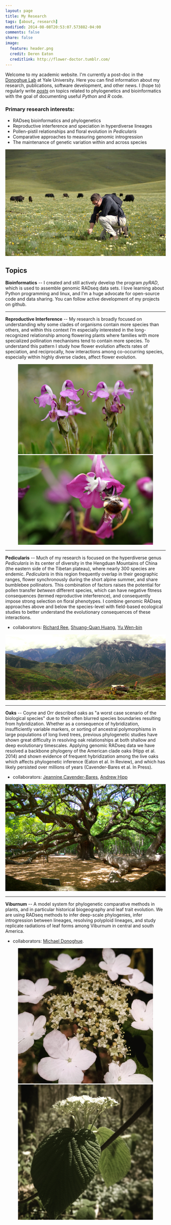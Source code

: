 ```yaml
---
layout: page
title: My Research
tags: [about, research]
modified: 2014-08-08T20:53:07.573882-04:00
comments: false
share: false
image:
  feature: header.png
  credit: Deren Eaton
  creditlink: http://flower-doctor.tumblr.com/
---
```


Welcome to my academic website. I'm currently a post-doc in the [Donoghue Lab](http://donoghuelab.yale.edu/) at Yale University. Here you can find information about my research, publications, software development, and other news. I (hope to) regularly write [_posts_](/posts/) on topics related to phylogenetics and bioinformatics with the goal of documenting useful _Python_ and _R_ code. 

### Primary research interests:  

* RADseq bioinformatics and phylogenetics  
* Reproductive interference and speciation in hyperdiverse lineages  
* Pollen-pistil relationships and floral evolution in _Pedicularis_  
* Comparative approaches to measuring genomic introgression 
* The maintenance of genetic variation within and across species

<a href="/images/deren_fieldwork.jpg"><img src="/images/deren_fieldwork.jpg"></a>

## Topics  

__Bioinformatics__ -- I created and still actively develop the program _pyRAD_, which is used to assemble genomic RADseq data sets. I love learning about Python programming and linux, and I'm a huge advocate for open-source code and data sharing. You can follow active development of my projects on github.  

----------   


__Reproductive Interference__ -- My research is broadly focused on understanding why some clades of organisms contain more species than others, and within this context I’m especially interested in the long-recognized relationship among flowering plants where families with more specialized pollination mechanisms tend to contain more species. To understand this pattern I study how flower evolution affects rates of speciation, and reciprocally, how interactions among co-occurring species, especially within highly diverse clades, affect flower evolution.


<figure class="half">
	<a href="/images/integ-1024x680.jpg"><img src="/images/integ-1024x680.jpg"></a>
        <a href="/images/siphonantha_bee.jpg"><img src="/images/siphonantha_bee.jpg"></a>	
</figure>    

----------   

__Pedicularis__ -- Much of my research is focused on the hyperdiverse genus _Pedicularis_ in its center of diversity in the Hengduan Mountains of China (the eastern side of the Tibetan plateau), where nearly 300 species are endemic. _Pedicularis_ in this region frequently overlap in their geographic ranges, flower synchronously during the short alpine summer, and share bumblebee pollinators. This combination of factors raises the potential for pollen transfer _between_ different species, which can have negative fitness consequences (termed reproductive interference), and consequently impose strong selection on floral phenotypes. I combine genomic RADseq approaches above and below the species-level with field-based ecological studies to better understand the evolutionary consequences of these interactions.  

+ collaborators: [Richard Ree](http://www.reelab.net), 
  		 	   [Shuang-Quan Huang](http://www.researchgate.net/profile/Shuang-Quan_Huang/),
			   		 [Yu Wen-bin](http://wbyu.wikispaces.com/home)   

<a href="/images/jiambda_landscape.jpg"><img src="/images/jiambda_landscape.jpg"></a>  

--------------   



__Oaks__ -- Coyne and Orr described oaks as "a worst case scenario of the biological species" due to their often blurred species boundaries resulting from hybridization. Whether as a consequence of hybridization, insufficiently variable markers, or sorting of ancestral polymorphisms in large populations of long lived trees, previous phylogenetic studies have shown great difficulty in resolving oak relationships at both shallow and deep evolutionary timescales. Applying genomic RADseq data we have resolved a backbone phylogeny of the American clade oaks (Hipp et al. 2014) and shown evidence of frequent hybridization among the live oaks which affects phylogenetic inference (Eaton et al. In Review), and which has likely persisted over millions of years (Cavender-Bares et al. In Press).  

+ collaborators: [Jeannine Cavender-Bares](http://www.cbs.umn.edu/research/research-cbs/faculty-labs/cavender),
  		 	    [Andrew Hipp](http://systematics.mortonarb.org/lab/)  

<a href="/images/angel_oak.jpg"><img src="/images/angel_oak.jpg"></a>  

----------------    


__Viburnum__ -- A model system for phylogenetic comparative methods in plants, and in particular historical biogeography and leaf trait evolution. We are using RADseq methods to infer deep-scale phylogenies, infer introgression between lineages, resolving polyploid lineages, and study replicate radiations of leaf forms among Viburnum in central and south America. 

+ collaborators: [Michael Donoghue](http://www.donoghuelab.yale.edu). 

<figure class="half">
        <a href="/images/Viburnum_lantanoides.jpg"><img src="/images/Viburnum_lantanoides.jpg"></a>
        <a href="/images/Viburnum_lantanoides2.jpg"><img src="/images/Viburnum_lantanoides2.jpg"></a>
</figure>  




